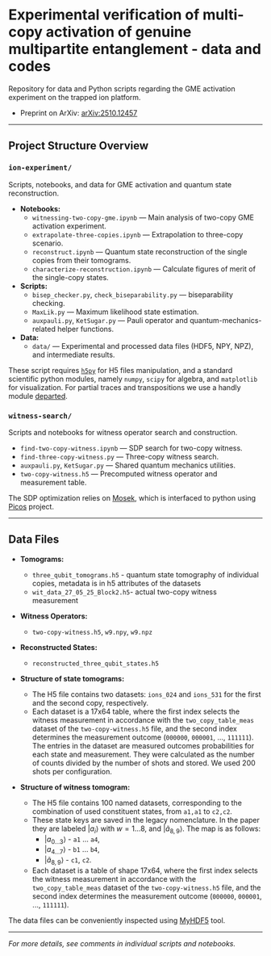 # Experimental verification of multi-copy activation of genuine multipartite entanglement - data and codes

Repository for data and Python scripts regarding the GME activation experiment on the trapped ion platform.

* Preprint on ArXiv: [arXiv:2510.12457](https://arxiv.org/abs/2510.12457)

---

## Project Structure Overview

### `ion-experiment/`
Scripts, notebooks, and data for GME activation and quantum state reconstruction.
- **Notebooks:**  
  - `witnessing-two-copy-gme.ipynb` — Main analysis of two-copy GME activation experiment.
  - `extrapolate-three-copies.ipynb` — Extrapolation to three-copy scenario.
  - `reconstruct.ipynb` — Quantum state reconstruction of the single copies from their tomograms.
  - `characterize-reconstruction.ipynb` — Calculate figures of merit of the single-copy states.
- **Scripts:**  
  - `bisep_checker.py`, `check_biseparability.py` — biseparability checking.
  - `MaxLik.py` — Maximum likelihood state estimation.
  - `auxpauli.py`, `KetSugar.py` — Pauli operator and quantum-mechanics-related helper functions.
- **Data:**  
  - `data/` — Experimental and processed data files (HDF5, NPY, NPZ), and intermediate results.
 
These script requires [`h5py`](https://www.h5py.org/) for H5 files manipulation, and a standard scientific python modules, namely `numpy`, `scipy` for algebra, and `matplotlib` for visualization. 
For partial traces and transpositions we use a handly module [departed](https://github.com/jan-provaznik/departed).


### `witness-search/`
Scripts and notebooks for witness operator search and construction.
- `find-two-copy-witness.ipynb` — SDP search for two-copy witness.
- `find-three-copy-witness.py` — Three-copy witness search.
- `auxpauli.py`, `KetSugar.py` — Shared quantum mechanics utilities.
- `two-copy-witness.h5` — Precomputed witness operator and measurement table.

The SDP optimization relies on [Mosek](https://www.mosek.com/), which is interfaced to python using [Picos](https://picos-api.gitlab.io/picos/complex.html) project.

---

## Data Files

- **Tomograms:**  
  - `three_qubit_tomograms.h5` - quantum state tomography of individual copies, metadata is in h5 attributes of the datasets
  - `wit_data_27_05_25_Block2.h5`- actual two-copy witness measurement
- **Witness Operators:**  
  - `two-copy-witness.h5`, `w9.npy`, `w9.npz`
- **Reconstructed States:**  
  - `reconstructed_three_qubit_states.h5`


- **Structure of state tomograms:**
  - The H5 file contains two datasets: `ions_024` and `ions_531` for the first and the second copy, respectively.
  - Each dataset is a 17x64 table, where the first index selects the witness measurement in accordance with the `two_copy_table_meas` dataset of the `two-copy-witness.h5` file, and the second index determines the measurement outcome (`000000`, `000001`, ..., `111111`). The entries in the dataset are measured outcomes probabilities for each state and measurement. They were calculated as the number of counts divided by the number of shots and stored. We used 200 shots per configuration.

- **Structure of witness tomogram:**
  - The H5 file contains 100 named datasets, corresponding to the combination of used constituent states, from `a1,a1` to `c2,c2`.
  - These state keys are saved in the legacy nomenclature. In the paper they are labeled $|a_{i}\rangle$ with $w=1 \dots 8$, and $|\tilde{a}_{8,9}\rangle$. The map is as follows:
    - $|a_{0 \dots 3}\rangle$ - `a1` ... `a4`,
    - $|a_{4 \dots 7}\rangle$ - `b1` ... `b4`,
    - $|\tilde{a}_{8,9}\rangle$ - `c1`, `c2`.
  - Each dataset is a table of shape 17x64, where the first index selects the witness measurement in accordance with the `two_copy_table_meas` dataset of the `two-copy-witness.h5` file, and the second index determines the measurement outcome (`000000`, `000001`, ..., `111111`).

The data files can be conveniently inspected using [MyHDF5](https://myhdf5.hdfgroup.org) tool.

---

*For more details, see comments in individual scripts and notebooks.*

